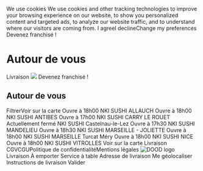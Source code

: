 We use cookies
We use cookies and other tracking technologies to improve your browsing experience on our website, to show you personalized content and targeted ads, to analyze our website traffic, and to understand where our visitors are coming from.
I agreeI declineChange my preferences
Devenez franchisé !
#  Autour de vous 
Livraison
![](https://order.nkisushi.com/assets/images/flags/fr-small.png)
Devenez franchisé !
##  Autour de vous 
FiltrerVoir sur la carte
Ouvre à 18h00 
NKI SUSHI ALLAUCH 
Ouvre à 18h00 
NKI SUSHI ANTIBES 
Ouvre à 17h00 
NKI SUSHI CARRY LE ROUET 
Actuellement fermé 
NKI SUSHI Castelnau-le-Lez 
Ouvre à 17h30 
NKI SUSHI MANDELIEU 
Ouvre à 18h30 
NKI SUSHI MARSEILLE - JOLIETTE 
Ouvre à 18h00 
NKI SUSHI MARSEILLE Turcat Méry 
Ouvre à 18h00 
NKI SUSHI NICE 
Ouvre à 18h00 
NKI SUSHI VITROLLES 
Voir sur la carte
Livraison
CGVCGUPolitique de confidentialitéMentions légales
![DOOD logo](https://order.nkisushi.com/fr/assets/images/dood-logo/logo-dood-white.svg)
Livraison  À emporter  Service à table 
Adresse de livraison 
Me géolocaliser
Instructions de livraison 
Valider
